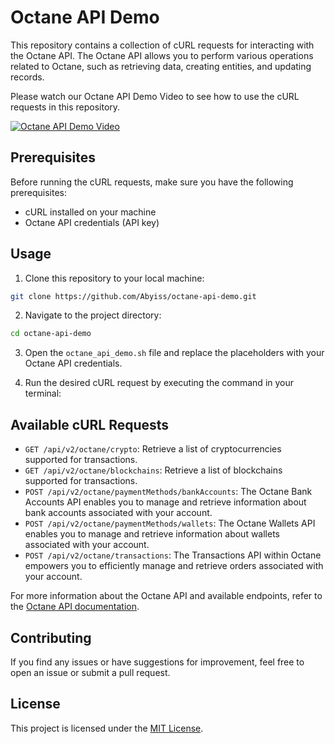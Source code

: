 # Octane API Demo

This repository contains a collection of cURL requests for interacting with the Octane API. The Octane API allows you to perform various operations related to Octane, such as retrieving data, creating entities, and updating records.

Please watch our Octane API Demo Video to see how to use the cURL requests in this repository.

[![Octane API Demo Video](https://img.youtube.com/vi/VIDEO-ID/0.jpg)](https://youtu.be/VcQC2a1n8Wg)

## Prerequisites

Before running the cURL requests, make sure you have the following prerequisites:

- cURL installed on your machine
- Octane API credentials (API key)

## Usage

1. Clone this repository to your local machine:

```bash
git clone https://github.com/Abyiss/octane-api-demo.git
```

2. Navigate to the project directory:

```bash
cd octane-api-demo
```

3. Open the `octane_api_demo.sh` file and replace the placeholders with your Octane API credentials.

4. Run the desired cURL request by executing the command in your terminal:

## Available cURL Requests

- `GET /api/v2/octane/crypto`: Retrieve a list of cryptocurrencies supported for transactions.
- `GET /api/v2/octane/blockchains`: Retrieve a list of blockchains supported for transactions.
- `POST /api/v2/octane/paymentMethods/bankAccounts`: The Octane Bank Accounts API enables you to manage and retrieve information about bank accounts associated with your account.
- `POST /api/v2/octane/paymentMethods/wallets`: The Octane Wallets API enables you to manage and retrieve information about wallets associated with your account.
- `POST /api/v2/octane/transactions`: The Transactions API within Octane empowers you to efficiently manage and retrieve orders associated with your account.

For more information about the Octane API and available endpoints, refer to the [Octane API documentation](https://docs.abyiss.com/octane-api).

## Contributing

If you find any issues or have suggestions for improvement, feel free to open an issue or submit a pull request.

## License

This project is licensed under the [MIT License](LICENSE).
